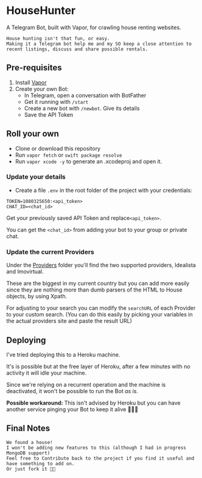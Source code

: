 # HouseHunter

A Telegram Bot, built with Vapor, for crawling house renting websites.

    House hunting isn't that fun, or easy. 
    Making it a Telegram bot help me and my SO keep a close attention to recent listings, discuss and share possible rentals.

## Pre-requisites

1. Install [Vapor](https://docs.vapor.codes/3.0/install/macos/)
2. Create your own Bot:
    - In Telegram, open a conversation with BotFather
    - Get it running with `/start`
    - Create a new bot with `/newbot`. Give its details
    - Save the API Token

## Roll your own

- Clone or download this repository
- Run `vapor fetch` or `swift package resolve`
- Run `vapor xcode -y` to generate an .xcodeproj and open it.

### Update your details

- Create a file `.env` in the root folder of the project with your credentials:

```
TOKEN=1080325650:<api_token>
CHAT_ID=<chat_id>
```

Get your previously saved API Token and replace`<api_token>`.

You can get the `<chat_id>` from adding your bot to your group or private chat.

### Update the current Providers

Under the [Providers](Sources/App/Crawler/Providers/) folder you'll find the two supported providers, Idealista and Imovirtual.

These are the biggest in my current country but you can add more easily since they are nothing more than dumb parsers of the HTML to House objects, by using Xpath.

For adjusting to your search you can modify the `searchURL` of each Provider to your custom search. (You can do this easily by picking your variables in the actual providers site and paste the result URL)

## Deploying

I've tried deploying this to a Heroku machine. 

It's is possible but at the free layer of Heroku, after a few minutes with no activity it will idle your machine.

Since we're relying on a recurrent operation and the machine is deactivated, it won't be possible to run the Bot *as is*.

**Possible workaround:** This isn't advised by Heroku but you can have another service pinging your Bot to keep it alive 🤷🏻‍♂️

## Final Notes

    We found a house!
    I won't be adding new features to this (although I had in progress MongoDB support)
    Feel free to Contribute back to the project if you find it useful and have something to add on.
    Or just fork it 👍🏻

